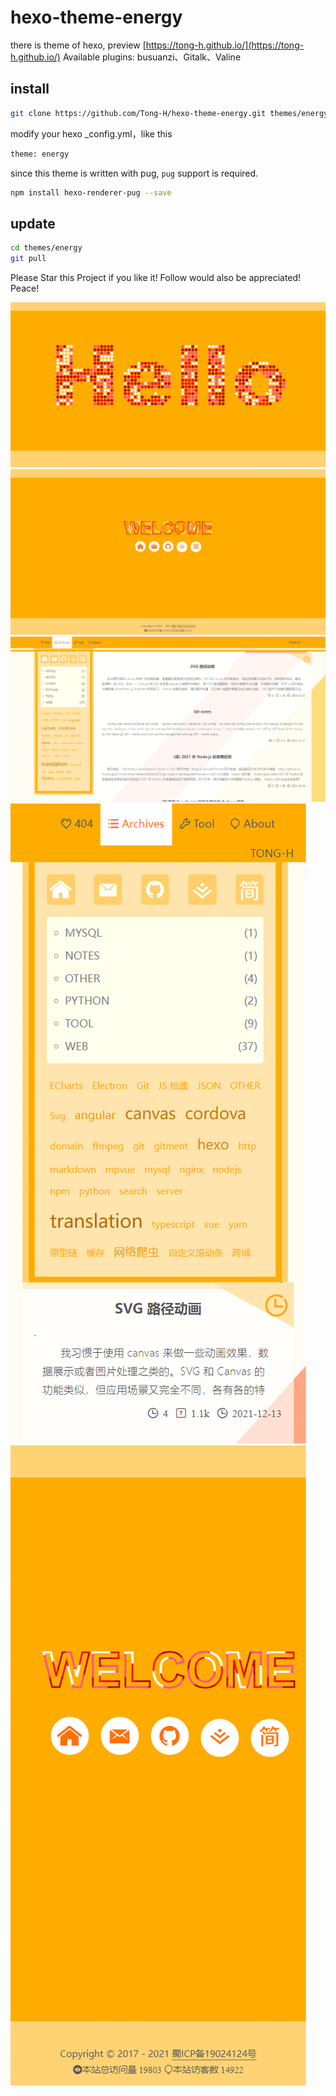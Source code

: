 # hexo-theme-energy

there is theme of hexo, preview [https://tong-h.github.io/](https://tong-h.github.io/)
Available plugins: busuanzi、Gitalk、Valine

## install

```bash
git clone https://github.com/Tong-H/hexo-theme-energy.git themes/energy
```
modify your hexo _config.yml，like this
```xml
theme: energy
```
since this theme is written with pug, `pug` support is required.
```bash
npm install hexo-renderer-pug --save
```
## update

```bash
cd themes/energy
git pull
```
Please Star this Project if you like it! Follow would also be appreciated! Peace!

![photo](./screenshots/example(4).png)
![photo](./screenshots/example(2).png)
![photo](./screenshots/example(3).png)
![photo](./screenshots/example(1).png)
![photo](./screenshots/example(5).png)

